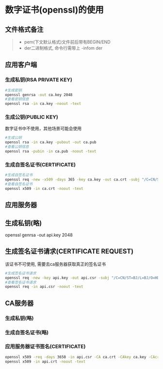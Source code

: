 # 数字证书(openssl)的使用
## 文件格式备注
> * pem(下文默认格式)文件前后带有BEGIN/END
> * der二进制格式, 命令行需带上 -infom der 
## 应用客户端
### 生成私钥(RSA PRIVATE KEY)
```bash
#生成密钥
openssl genrsa -out ca.key 2048
#查看密钥信息
openssl rsa -in ca.key -noout -text
```
### 生成公钥(PUBLIC KEY)
数字证书中不使用，其他场景可能会使用
```bash
#生成公钥
openssl rsa -in ca.key -pubout -out ca.pub
#查看公钥信息
openssl rsa -pubin -in ca.pub -noout -text
```
### 生成自签名证书(CERTIFICATE)
```bash
#生成自签名证书
openssl req -new -x509 -days 365 -key ca.key -out ca.crt -subj "/C=CN/ST=BJ/L=BJ/O=HD/OU=dev/CN=ca/emailAddress=ca@world.com"
#查看自签名证书
openssl x509 -in ca.crt -noout -text
```
## 应用服务器
## 生成私钥(略)
openssl genrsa -out api.key 2048
## 生成签名证书请求(CERTIFICATE REQUEST)
该证书不可使用, 需要去ca服务器获取真正的签名证书
```bash
#生成签名证书请求
openssl req -new -key api.key -out api.csr -subj "/C=CN/ST=BJ/L=BJ/O=HD/OU=ops/CN=*.joker.com/emailAddress=hello@world.com"
#查看签名证书请求
openssl req -in api.csr -noout -text
```
## CA服务器
### 生成私钥(略)
### 生成自签名证书(略)
### 应用服务器证书签名(CERTIFICATE)
```bash
openssl x509 -req -days 3650 -in api.csr -CA ca.crt -CAkey ca.key -CAcreateserial -out api.crt
openssl x509 -in api.crt -noout -text
```